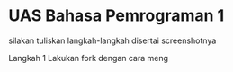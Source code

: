# UAS Bahasa Pemrograman 1

silakan tuliskan langkah-langkah disertai screenshotnya

Langkah 1
Lakukan fork dengan cara meng
